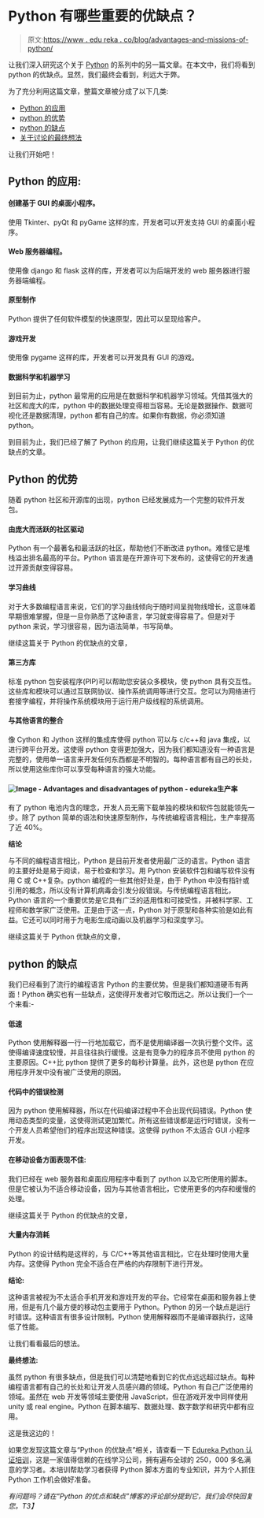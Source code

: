 # Python 有哪些重要的优缺点？

> 原文:[https://www . edu reka . co/blog/advantages-and-missions-of-python/](https://www.edureka.co/blog/advantages-and-disadvantages-of-python/)

让我们深入研究这个关于 [Python](https://www.edureka.co/blog/python-tutorial/) 的系列中的另一篇文章。在本文中，我们将看到 python 的优缺点。显然，我们最终会看到，利远大于弊。

为了充分利用这篇文章，整篇文章被分成了以下几类:

*   [Python 的应用](#ApplicationsofPython)
*   [python 的优势](#Advantagesofpython)
*   [python 的缺点](#Disadvantagesofpython)
*   [关于讨论的最终想法](#Finalthoughtsondiscussion)

让我们开始吧！

## **Python 的应用:**

#### 创建基于 GUI 的桌面小程序。

使用 Tkinter、pyQt 和 pyGame 这样的库，开发者可以开发支持 GUI 的桌面小程序。

#### Web 服务器编程。

使用像 django 和 flask 这样的库，开发者可以为后端开发的 web 服务器进行服务器端编程。

#### **原型制作**

Python 提供了任何软件模型的快速原型，因此可以呈现给客户。

#### **游戏开发**

使用像 pygame 这样的库，开发者可以开发具有 GUI 的游戏。

#### **数据科学和机器学习**

到目前为止，python 最常用的应用是在数据科学和机器学习领域。凭借其强大的社区和庞大的库，python 中的数据处理变得相当容易。无论是数据操作、数据可视化还是数据清理，python 都有自己的库。如果你有数据，你必须知道 python。

到目前为止，我们已经了解了 Python 的应用，让我们继续这篇关于 Python 的优缺点的文章。

## **Python 的优势**

随着 python 社区和开源库的出现，python 已经发展成为一个完整的软件开发包。

#### **由庞大而活跃的社区驱动**

Python 有一个最著名和最活跃的社区，帮助他们不断改进 python。难怪它是堆栈溢出排名最高的平台。Python 语言是在开源许可下发布的，这使得它的开发通过开源贡献变得容易。

#### **学习曲线**

对于大多数编程语言来说，它们的学习曲线倾向于随时间呈抛物线增长，这意味着早期很难掌握，但是一旦你熟悉了这种语言，学习就变得容易了。但是对于 python 来说，学习很容易，因为语法简单，书写简单。

继续这篇关于 Python 的优缺点的文章，

#### **第三方库**

标准 python 包安装程序(PIP)可以帮助您安装众多模块，使 python 具有交互性。这些库和模块可以通过互联网协议、操作系统调用等进行交互。您可以为网络进行套接字编程，并将操作系统模块用于运行用户级线程的系统调用。

#### **与其他语言的整合**

像 Cython 和 Jython 这样的集成库使得 python 可以与 c/c++和 java 集成，以进行跨平台开发。这使得 python 变得更加强大，因为我们都知道没有一种语言是完整的，使用单一语言来开发任何东西都是不明智的。每种语言都有自己的长处，所以使用这些库你可以享受每种语言的强大功能。

#### **![Image - Advantages and disadvantages of python - edureka](../Images/b1ed0358c2aaac0c4371035e15ac1fcb.png)生产率**

有了 python 电池内含的理念，开发人员无需下载单独的模块和软件包就能领先一步。除了 python 简单的语法和快速原型制作，与传统编程语言相比，生产率提高了近 40%。

**结论**

与不同的编程语言相比，Python 是目前开发者使用最广泛的语言。Python 语言的主要好处是易于阅读，易于检查和学习。用 Python 安装软件包和编写软件没有用 C 或 C++复杂。python 编程的一些其他好处是，由于 Python 中没有指针或引用的概念，所以没有计算机病毒会引发分段错误。与传统编程语言相比，Python 语言的一个重要优势是它具有广泛的适用性和可接受性，并被科学家、工程师和数学家广泛使用。正是由于这一点，Python 对于原型和各种实验是如此有益。它还可以同时用于为电影生成动画以及机器学习和深度学习。

继续这篇关于 Python 优缺点的文章，

## **python 的缺点**

我们已经看到了流行的编程语言 Python 的主要优势。但是我们都知道硬币有两面！Python 确实也有一些缺点，这使得开发者对它敬而远之。所以让我们一个一个来看:-

#### 低速

Python 使用解释器一行一行地加载它，而不是使用编译器一次执行整个文件。这使得编译速度较慢，并且往往执行缓慢。这是有竞争力的程序员不使用 python 的主要原因。C++比 python 提供了更多的每秒计算量。此外，这也是 python 在应用程序开发中没有被广泛使用的原因。

#### 代码中的错误检测

因为 python 使用解释器，所以在代码编译过程中不会出现代码错误。Python 使用动态类型的变量，这使得测试更加繁忙。所有这些错误都是运行时错误，没有一个开发人员希望他们的程序出现这种错误。这使得 python 不太适合 GUI 小程序开发。

#### 在移动设备方面表现不佳:

我们已经在 web 服务器和桌面应用程序中看到了 python 以及它所使用的脚本。但是它被认为不适合移动设备，因为与其他语言相比，它使用更多的内存和缓慢的处理。

继续这篇关于 Python 的优缺点的文章，

#### 大量内存消耗

Python 的设计结构是这样的，与 C/C++等其他语言相比，它在处理时使用大量内存。这使得 Python 完全不适合在严格的内存限制下进行开发。

**结论:**

这种语言被视为不太适合手机开发和游戏开发的平台。它经常在桌面和服务器上使用，但是有几个最方便的移动包主要用于 Python。Python 的另一个缺点是运行时错误。这种语言有很多设计限制。Python 使用解释器而不是编译器执行，这降低了性能。

让我们看看最后的想法。

**最终想法:**

虽然 python 有很多缺点，但是我们可以清楚地看到它的优点远远超过缺点。每种编程语言都有自己的长处和让开发人员感兴趣的领域。Python 有自己广泛使用的领域。虽然在 web 开发等领域主要使用 JavaScript，但在游戏开发中同样使用 unity 或 real engine。Python 在脚本编写、数据处理、数字数学和研究中都有应用。

这是我这边的！

如果您发现这篇文章与“Python 的优缺点”相关，请查看一下  [Edureka Python 认证培训](https://www.edureka.co/python-programming-certification-training)，这是一家值得信赖的在线学习公司，拥有遍布全球的 250，000 多名满意的学习者。本培训帮助学习者获得 Python 脚本方面的专业知识，并为个人抓住 Python 工作机会做好准备。

*有问题吗？请在“Python 的优点和缺点”博客的评论部分提到它，我们会尽快回复您。T3】*